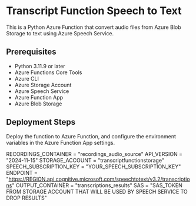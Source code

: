 # Transcript Function Speech to Text

This is a Python Azure Function that convert audio files from Azure Blob Storage to text using Azure Speech Service.

## Prerequisites

- Python 3.11.9 or later
- Azure Functions Core Tools
- Azure CLI
- Azure Storage Account
- Azure Speech Service
- Azure Function App
- Azure Blob Storage

## Deployment Steps

Deploy the function to Azure Function, and configure the environment variables in the Azure Function App settings.

RECORDINGS_CONTAINER = "recordings_audio_source"
API_VERSION = "2024-11-15"
STORAGE_ACCOUNT = "transcriptfunctionstorage"
SPEECH_SUBSCRIPTION_KEY = "YOUR_SPEECH_SUBSCRIPTION_KEY"
ENDPOINT = "https://REGION.api.cognitive.microsoft.com/speechtotext/v3.2/transcriptions"
OUTPUT_CONTAINER = "transcriptions_results"
SAS = "SAS_TOKEN FROM STORAGE ACCOUNT THAT WILL BE USED BY SPEECH SERVICE TO DROP RESULTS"
